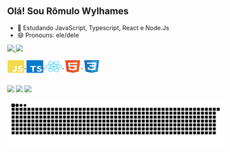 ## Olá! Sou Rômulo Wylhames

- 🌱 Estudando JavaScript, Typescript, React e Node.Js
- 😄 Pronouns: ele/dele

 <div>
  <a href="https://github.com/RomuloWylhames2">
  <img height="180em" src="https://github-readme-stats.vercel.app/api?username=romulowylhames2&show_icons=true&theme=dracula&include_all_commits=true&count_private=true"/>
  <img height="180em" src="https://github-readme-stats.vercel.app/api/top-langs/?username=romulowylhames2&layout=compact&langs_count=16&theme=dracula"/>
</div>

 <div style="display: inline_block"><br>
  <img align="center" alt="Romulo-Js" height="30" width="40" src="https://raw.githubusercontent.com/devicons/devicon/master/icons/javascript/javascript-plain.svg">
  <img align="center" alt="Romulo-Ts" height="30" width="40" src="https://raw.githubusercontent.com/devicons/devicon/master/icons/typescript/typescript-plain.svg">
  <img align="center" alt="Romulo-React" height="30" width="40" src="https://raw.githubusercontent.com/devicons/devicon/master/icons/react/react-original.svg">
  <img align="center" alt="Romulo-HTML" height="30" width="40" src="https://raw.githubusercontent.com/devicons/devicon/master/icons/html5/html5-original.svg">
  <img align="center" alt="Romulo-CSS" height="30" width="40" src="https://raw.githubusercontent.com/devicons/devicon/master/icons/css3/css3-original.svg">
<!--   <img align="center" alt="Romulo-Python" height="30" width="40" src="https://raw.githubusercontent.com/devicons/devicon/master/icons/python/python-original.svg"> -->
<!--   <img align="center" alt="Romulo-Csharp" height="30" width="40" src="https://raw.githubusercontent.com/devicons/devicon/master/icons/csharp/csharp-original.svg">
  <img align="right" alt="Romulo-gif" src="https://cdn.discordapp.com/attachments/795358919417397249/825430589581688872/hi.gif"> -->
</div>
 
 ##
  
<div>
  <a href="" target="_blank"><img src="https://img.shields.io/badge/Facebook-1877F2?style=for-the-badge&logo=facebook&logoColor=white" target="_blank"></a>
  <a href="https://www.instagram.com/romulo_wylhames" target="_blank"><img src="https://img.shields.io/badge/-Instagram-%23E4405F?style=for-the-badge&logo=instagram&logoColor=white" target="_blank"></a>
  <a href="https://www.linkedin.com/in/r%C3%B4mulo-wylhames-programming" target="_blank"><img src="https://img.shields.io/badge/-LinkedIn-%230077B5?style=for-the-badge&logo=linkedin&logoColor=white" target="_blank"></a> 
  
  ![Snake animation](https://github.com/RomuloWylhames2/RomuloWylhames2/blob/output/github-contribution-grid-snake.svg)
  
</div>

